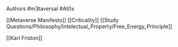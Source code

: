 Authors #m3taversal #At0x

[[Metaverse Manifesto]]
[[Criticality]]
[[Study Questions/Philosophy/Intelectual_Property/Free_Energy_Principle]]

[[Karl Friston]]